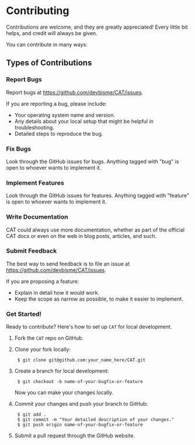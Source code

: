 # Contributing

Contributions are welcome, and they are greatly appreciated! Every
little bit helps, and credit will always be given.

You can contribute in many ways:

## Types of Contributions

### Report Bugs

Report bugs at https://github.com/devbisme/CAT/issues.

If you are reporting a bug, please include:

* Your operating system name and version.
* Any details about your local setup that might be helpful in troubleshooting.
* Detailed steps to reproduce the bug.

### Fix Bugs

Look through the GitHub issues for bugs. Anything tagged with "bug"
is open to whoever wants to implement it.

### Implement Features

Look through the GitHub issues for features. Anything tagged with "feature"
is open to whoever wants to implement it.

### Write Documentation

CAT could always use more documentation, whether as part of the
official CAT docs or even on the web in blog posts,
articles, and such.

### Submit Feedback

The best way to send feedback is to file an issue at https://github.com/devbisme/CAT/issues.

If you are proposing a feature:

* Explain in detail how it would work.
* Keep the scope as narrow as possible, to make it easier to implement.

### Get Started!

Ready to contribute? Here's how to set up `CAT` for local development.

1. Fork the `CAT` repo on GitHub.
2. Clone your fork locally:

        $ git clone git@github.com:your_name_here/CAT.git

3. Create a branch for local development:

        $ git checkout -b name-of-your-bugfix-or-feature

   Now you can make your changes locally.

4. Commit your changes and push your branch to GitHub:

        $ git add .
        $ git commit -m "Your detailed description of your changes."
        $ git push origin name-of-your-bugfix-or-feature

5. Submit a pull request through the GitHub website.

